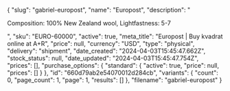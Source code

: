 {
  "slug": "gabriel-europost",
  "name": "Europost",
  "description": "<p>Composition: 100% New Zealand wool, Lightfastness: 5-7</p>",
  "sku": "EURO-60000",
  "active": true,
  "meta_title": "Europost | Buy kvadrat online at A+R",
  "price": null,
  "currency": "USD",
  "type": "physical",
  "delivery": "shipment",
  "date_created": "2024-04-03T15:45:47.662Z",
  "stock_status": null,
  "date_updated": "2024-04-03T15:45:47.754Z",
  "prices": [],
  "purchase_options": {
    "standard": {
      "active": true,
      "price": null,
      "prices": []
    }
  },
  "id": "660d79ab2e54070012d284cb",
  "variants": {
    "count": 0,
    "page_count": 1,
    "page": 1,
    "results": []
  },
  "filename": "gabriel-europost"
}
